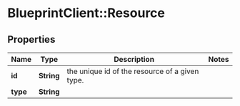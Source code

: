 # BlueprintClient::Resource

## Properties
Name | Type | Description | Notes
------------ | ------------- | ------------- | -------------
**id** | **String** | the unique id of the resource of a given type. | 
**type** | **String** |  | 


